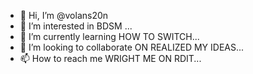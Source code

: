- 👋 Hi, I’m @volans20n
- 👀 I’m interested in BDSM ...
- 🌱 I’m currently learning HOW TO SWITCH...
- 💞️ I’m looking to collaborate ON REALIZED MY IDEAS...
- 📫 How to reach me WRIGHT ME ON RDIT...

<!---
volans20n/volans20n is a ✨ special ✨ repository because its `README.md` (this file) appears on your GitHub profile.
You can click the Preview link to take a look at your changes.
--->
